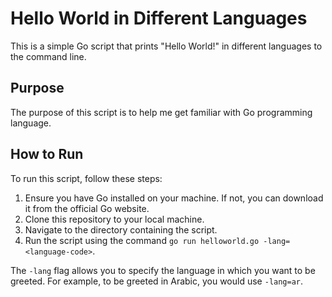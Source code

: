 # Hello World in Different Languages

This is a simple Go script that prints "Hello World!" in different languages to the command line.

## Purpose

The purpose of this script is to help me get familiar with Go programming language.

## How to Run

To run this script, follow these steps:

1. Ensure you have Go installed on your machine. If not, you can download it from the official Go website.
2. Clone this repository to your local machine.
3. Navigate to the directory containing the script.
4. Run the script using the command `go run helloworld.go -lang=<language-code>`.

The `-lang` flag allows you to specify the language in which you want to be greeted. For example, to be greeted in Arabic, you would use `-lang=ar`.


